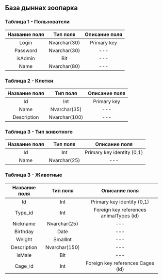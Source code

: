 ## База дыннах зоопарка

### Таблица 1 - Пользователи

| Название поля | Тип поля         | Описание поля                |
|:-------------:|:----------------:|:-----------------------------------------------:|
|Login      | Nvarchar(30)           | Primary key       |
|Password          | Nvarchar(30)     | ---            |
|isAdmin       | Bit    | ---        |
|Name         | Nvarchar(80)  | ---        |

### Таблица 2 - Клетки

| Название поля | Тип поля         | Описание поля                |
|:-------------:|:----------------:|:-----------------------------------------------:|
|Id| Int| Primary key |
|Name|Nvarchar(35)| --- |
|Description|Nvarchar(100)| --- |

### Таблица 3 - Тип животного

| Название поля | Тип поля         | Описание поля                |
|:-------------:|:----------------:|:-----------------------------------------------:|
|Id | Int | Primary key identity (0,1)|
|Name | Nvarchar(25) | --- |

### Таблица 3 - Животные 

| Название поля | Тип поля         | Описание поля                |
|:-------------:|:----------------:|:-----------------------------------------------:|
|Id | Int | Primary key identity (0,1)|
|Type_id | Int | Foreign key references animalTypes (id)|
|Nickname | Nvarchar(25) | --- |
|Birthday | Date | --- |
|Weight | SmallInt | --- |
|Description | Nvarchar(150) | --- |
|isMale | Bit | --- |
|Cage_id | Int | Foreign key references Cages (id) |



 